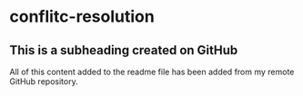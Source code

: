 # conflitc-resolution

## This is a subheading created on GitHub

All of this content added to the readme file has been added from my remote GitHub repository.
